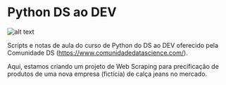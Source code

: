 # Python DS ao DEV

![alt text](https://encrypted-tbn0.gstatic.com/images?q=tbn:ANd9GcQ4jEV54yx3s6CzU3dUtLMyfXgstVGyFEFKRw&usqp=CAU)

Scripts e notas de aula do curso de Python do DS ao DEV oferecido pela Comunidade DS (https://www.comunidadedatascience.com/). 

Aqui, estamos criando um projeto de Web Scraping para precificação de produtos de uma nova empresa (fictícia) de calça jeans no mercado.
